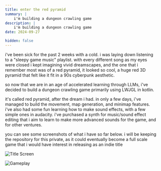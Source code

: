 ```yaml
---
title: enter the red pyramid
summary: |
    i'm building a dungeon crawling game
description: |
    i'm building a dungeon crawling game
date: 2024-09-27

hidden: false
---
```


i've been sick for the past 2 weeks with a cold. i was laying down listening to a "sleepy game music" playlist. with every different song as my eyes were closed i kept imagining vivid dreamscapes, and the one that i remember most was of a red pyramid, it looked so cool, a huge red 3D pyramid that felt like it fit in a 90s cyberpunk aesthetic.

so now that we are in an age of accelerated learning through LLMs, i've decided to build a dungeon crawling game primarily using LWJGL in kotlin.

it's called red pyramid, after the dream i had. in only a few days, i've managed to build the movement, map generation, and minimap features. i've also had some fun learning how to make sound effects, with a few simple ones in audacity. i've purchased a synth for music/sound effect editing that i aim to learn to make more advanced sounds for the game, and for other ventures.

you can see some screenshots of what i have so far below. i will be keeping the repository for this private, as it could eventually become a full scale game that i would have interest in releasing as an indie title

![Title Screen](/assets/redtitle.png)

![Gameplay](/assets/redgame.png)

